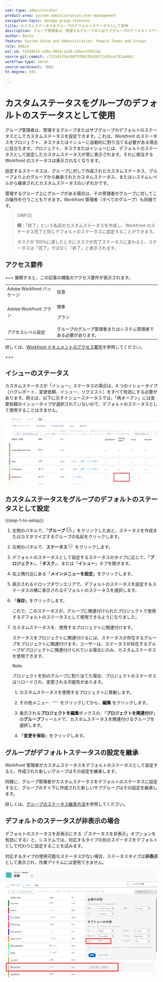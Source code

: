 ```yaml
---
user-type: administrator
product-area: system-administration;user-management
navigation-topic: manage-group-statuses
title: カスタムステータスをグループのデフォルトステータスとして使用
description: グループ管理者は、管理するグループまたはサブグループのデフォルトステータスとしてカスタムステータスを設定できます。
author: Becky
feature: System Setup and Administration, People Teams and Groups
role: Admin
exl-id: 51018635-cd9a-402d-a136-c5bec4707cda
source-git-commit: c711541f3e166f9700195420711d95ce782a44b2
workflow-type: tm+mt
source-wordcount: '662'
ht-degree: 83%

---
```


# カスタムステータスをグループのデフォルトのステータスとして使用

グループ管理者は、管理するグループまたはサブグループのデフォルトのステータスとしてカスタムステータスを設定できます。これは、Workfront のステータスをプロジェクト、タスクまたはイシューに自動的に割り当てる必要がある場合に役立ちます。プロジェクト、タスクまたはイシューには、デフォルトのステータスとして設定したカスタムステータスが常に表示されます。それに相当する Workfront のステータスは表示されなくなります。

設定するステータスは、グループに対して作成されたカスタムステータス、グループより上のグループから継承されたカスタムステータス、またはシステムレベルから継承されたカスタムステータスのいずれかです。

管理するグループ上にグループがある場合は、その管理者がグループに対してこの操作を行うこともできます。Workfront 管理者（すべてのグループ）も同様です。

>[!INFO]
>
>**例：**「終了」という名前のカスタムステータスを作成し、Workfront のステータス完了と同じデフォルトのステータスに設定することができます。
>
>タスクが 100％に達したときにタスクが完了ステータスに変わると、ステータスは「完了」ではなく「終了」と表示されます。

## アクセス要件

+++ 展開すると、この記事の機能のアクセス要件が表示されます。

<table style="table-layout:auto"> 
 <col> 
 <col> 
 <tbody> 
  <tr> 
   <td>Adobe Workfront パッケージ</td> 
   <td>任意</td> 
  </tr> 
  <tr> 
  <tr> 
   <td>Adobe Workfront プラン</td> 
   <td>
   <p>標準</p>
   <p>プラン</p></td>
  </tr> 
  </tr> 
  <tr> 
   <td>アクセスレベル設定</td> 
   <td>グループのグループ管理者またはシステム管理者である必要があります。</td>
  </tr> 
 </tbody> 
</table>

詳しくは、[Workfront ドキュメントのアクセス要件](/help/quicksilver/administration-and-setup/add-users/access-levels-and-object-permissions/access-level-requirements-in-documentation.md)を参照してください。

+++

## イシューのステータス

カスタムステータスが「イシュー」ステータスの場合は、4 つのイシュータイプ（バグレポート、変更依頼、イシュー、リクエスト）をすべて有効にする必要があります。例えば、以下に示すイシューステータスでは、「再オープン」には変更依頼のイシュータイプが選択されていないので、デフォルトのステータスとして使用することはきません。

![ すべてのイシュータイプが有効 ](assets/all-4-issue-types-enabled.png)

## カスタムステータスをグループのデフォルトのステータスとして設定

{{step-1-to-setup}}

1. 左側のパネルで、「**グループ**![ グループ ](assets/groups-icon.png)」をクリックしたあと、ステータスを作成またはカスタマイズするグループの名前をクリックします。
1. 左側のパネルで、**ステータス**![ 歯車設定アイコン ](assets/gear-icon-settings.png) をクリックします。
1. デフォルトのステータスとして設定するステータスのタイプに応じて、「**プロジェクト**」、「**タスク**」、または「**イシュー**」タブを開きます。
1. 右上隅付近にある「**メインメニューを設定**」をクリックします。
1. 表示されるドロップダウンエリアで、デフォルトのステータスを設定するステータスの横に表示されるデフォルトのステータスを選択します。
1. 「**保存**」をクリックします。

   これで、このステータスが、グループに関連付けられたプロジェクトで使用するデフォルトのステータスとして使用できるようになりました。

1. カスタムステータスを、使用するプロジェクトに関連付けます。

   ステータスをプロジェクトに関連付けるには、ステータスが存在するグループをプロジェクトに関連付けます。ユーザーは、ステータスが存在するグループがプロジェクトに関連付けられている場合にのみ、カスタムステータスを使用できます。

   >[!NOTE]
   >
   >プロジェクトを別のグループに割り当てた場合、プロジェクトのステータスはリロードされ、変更される可能性があります。

   1. カスタムステータスを使用するプロジェクトに移動します。
   1. その他メニュー ![ その他アイコン ](assets/more-icon.png) をクリックしてから、**編集** をクリックします。
   1. 表示される&#x200B;**プロジェクトを編集**&#x200B;ボックスの、「**プロジェクトを関連付け**」の&#x200B;**グループ**&#x200B;フィールドで、カスタムステータスを関連付けるグループを選択します。

   1. 「**変更を保存**」をクリックします。

## グループがデフォルトステータスの設定を継承

Workfront 管理者がカスタムステータスをデフォルトのステータスとして設定すると、作成された新しいグループはその設定を継承します。

同様に、グループ管理者がカスタムステータスをデフォルトのステータスに設定すると、グループのすぐ下に作成された新しいサブグループはその設定を継承します。

詳しくは、[グループのステータス継承方法](../../../administration-and-setup/manage-groups/manage-group-statuses/how-groups-inherit-statuses.md)を参照してください。

## デフォルトのステータスが非表示の場合

デフォルトのステータスを非表示にする（「ステータスを非表示」オプションを有効にする）と、システムでは、対応するタイプの別のステータスをデフォルトとして代わりに設定することを試みます。

対応するタイプの使用可能なステータスがない場合、ステータスタイプは&#x200B;**非表示**&#x200B;として表示され、作業アイテムには使用できません。

![ 利用可能なステータスがありません ](assets/when-hide-default-status-no-equivalent.png)
